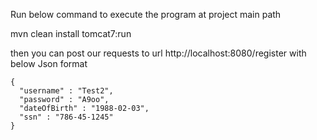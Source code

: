 Run below command to execute the program at project main path

mvn clean install tomcat7:run

then you can post our requests to url http://localhost:8080/register with below Json format


```
{
  "username" : "Test2",
  "password" : "A9oo",
  "dateOfBirth" : "1988-02-03",
  "ssn" : "786-45-1245"
}
```
